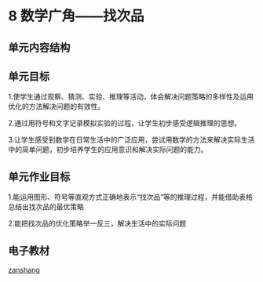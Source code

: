 # 8 数学广角——找次品


## 单元内容结构


## 单元目标

1.使学生通过观察、猜测、实验、推理等活动，体会解决问题策略的多样性及运用优化的方法解决问题的有效性。

2.通过用符号和文字记录模拟实验的过程，让学生初步感受逻辑推理的思想。

3.让学生感受到数学在日常生活中的广泛应用，尝试用数学的方法来解决实际生活中的简单问题，初步培养学生的应用意识和解决实际问题的能力。

## 单元作业目标

1.能运用图形、符号等直观方式正确地表示“找次品”等的推理过程，并能借助表格总结出找次品的最优策略

2.能把找次品的优化策略举一反三，解决生活中的实际问题

## 电子教材

<Epep grade="xxsx5b" :pep="1221001502141" :pages="112" :paged="114" ></Epep>

[zanshang](../res/zanshang.md ':include')